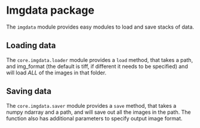 # Imgdata package

The `imgdata` module provides easy modules to load and save stacks of data.

## Loading data

The `core.imgdata.loader` module provides a `load` method, that takes a path, and img_format (the default is tiff, if different it needs to be specified) and will load _ALL_ of the images in that folder.

## Saving data

The `core.imgdata.saver` module provides a `save` method, that takes a numpy ndarray and a path, and will save out all the images in the path. The function also has additional parameters to specify output image format.